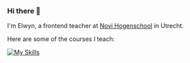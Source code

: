 ### Hi there 👋

I'm Elwyn, a frontend teacher at [Novi Hogenschool](https://www.novi.nl/) in Utrecht. 

Here are some of the courses I teach:


[![My Skills](https://skillicons.dev/icons?i=html,css,js,react,figma)](https://skillicons.dev)
